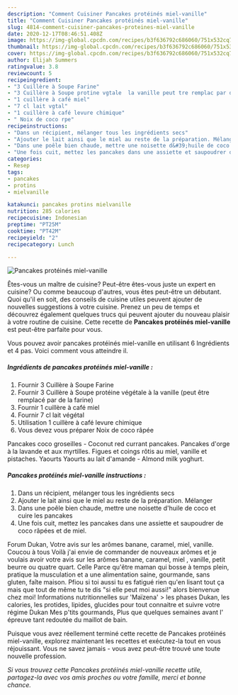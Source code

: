 ```yaml
---
description: "Comment Cuisiner Pancakes protéinés miel-vanille"
title: "Comment Cuisiner Pancakes protéinés miel-vanille"
slug: 4814-comment-cuisiner-pancakes-proteines-miel-vanille
date: 2020-12-17T08:46:51.408Z
image: https://img-global.cpcdn.com/recipes/b3f636792c686060/751x532cq70/pancakes-proteines-miel-vanille-photo-principale-de-la-recette.jpg
thumbnail: https://img-global.cpcdn.com/recipes/b3f636792c686060/751x532cq70/pancakes-proteines-miel-vanille-photo-principale-de-la-recette.jpg
cover: https://img-global.cpcdn.com/recipes/b3f636792c686060/751x532cq70/pancakes-proteines-miel-vanille-photo-principale-de-la-recette.jpg
author: Elijah Summers
ratingvalue: 3.8
reviewcount: 5
recipeingredient:
- "3 Cuillère à Soupe Farine"
- "3 Cuillère à Soupe protine vgtale  la vanille peut tre remplac par de la farine"
- "1 cuillère à café miel"
- "7 cl lait vgtal"
- "1 cuillère à café levure chimique"
- " Noix de coco rpe"
recipeinstructions:
- "Dans un récipient, mélanger tous les ingrédients secs"
- "Ajouter le lait ainsi que le miel au reste de la préparation. Mélanger"
- "Dans une poêle bien chaude, mettre une noisette d&#39;huile de coco et cuire les pancakes"
- "Une fois cuit, mettez les pancakes dans une assiette et saupoudrer de coco râpées et de miel."
categories:
- Resep
tags:
- pancakes
- protins
- mielvanille

katakunci: pancakes protins mielvanille 
nutrition: 285 calories
recipecuisine: Indonesian
preptime: "PT25M"
cooktime: "PT42M"
recipeyield: "2"
recipecategory: Lunch

---
```



![Pancakes protéinés miel-vanille](https://img-global.cpcdn.com/recipes/b3f636792c686060/751x532cq70/pancakes-proteines-miel-vanille-photo-principale-de-la-recette.jpg)

Êtes-vous un maître de cuisine? Peut-être êtes-vous juste un expert en cuisine? Ou comme beaucoup d'autres, vous êtes peut-être un débutant. Quoi qu'il en soit, des conseils de cuisine utiles peuvent ajouter de nouvelles suggestions à votre cuisine. Prenez un peu de temps et découvrez également quelques trucs qui peuvent ajouter du nouveau plaisir à votre routine de cuisine. Cette recette de <strong> Pancakes protéinés miel-vanille </strong> est peut-être parfaite pour vous.

<!--inarticleads1-->

Vous pouvez avoir pancakes protéinés miel-vanille en utilisant 6 Ingrédients et 4 pas. Voici comment vous atteindre il.

##### Ingrédients de pancakes protéinés miel-vanille :

1. Fournir 3 Cuillère à Soupe Farine
1. Fournir 3 Cuillère à Soupe protéine végétale à la vanille (peut être remplacé par de la farine)
1. Fournir 1 cuillère à café miel
1. Fournir 7 cl lait végétal
1. Utilisation 1 cuillère à café levure chimique
1. Vous devez vous préparer  Noix de coco râpée


Pancakes coco groseilles - Coconut red currant pancakes. Pancakes d&#39;orge à la lavande et aux myrtilles. Figues et coings rôtis au miel, vanille et pistaches. Yaourts Yaourts au lait d&#39;amande - Almond milk yoghurt. 

<!--inarticleads2-->

##### Pancakes protéinés miel-vanille instructions :

1. Dans un récipient, mélanger tous les ingrédients secs
1. Ajouter le lait ainsi que le miel au reste de la préparation. Mélanger
1. Dans une poêle bien chaude, mettre une noisette d&#39;huile de coco et cuire les pancakes
1. Une fois cuit, mettez les pancakes dans une assiette et saupoudrer de coco râpées et de miel.


Forum Dukan, Votre avis sur les arômes banane, caramel, miel, vanille. Coucou à tous Voilà j&#39;ai envie de commander de nouveaux arômes et je voulais avoir votre avis sur les arômes banane, caramel, miel , vanille, petit beurre ou quatre quart. Celle Parce qu&#39;être maman qui bosse à temps plein, pratique la musculation et a une alimentation saine, gourmande, sans gluten, faîte maison. Pfiou si toi aussi tu es fatigué rien qu&#39;en lisant tout ça mais que tout de même tu te dis &#34;si elle peut moi aussi!&#34; alors bienvenue chez moi! Informations nutritionnelles sur &#39;Maïzena&#39; &gt; les phases Dukan, les calories, les protides, lipides, glucides pour tout connaitre et suivre votre régime Dukan Mes p&#39;tits gourmands, Plus que quelques semaines avant l&#39; épreuve tant redoutée du maillot de bain. 

<!--inarticleads1-->

<p>
Puisque vous avez réellement terminé cette recette de Pancakes protéinés miel-vanille, explorez maintenant les recettes et exécutez-la tout en vous réjouissant. Vous ne savez jamais - vous avez peut-être trouvé une toute nouvelle profession.
</p>

<p>
<i>Si vous trouvez cette Pancakes protéinés miel-vanille recette utile, partagez-la avec vos amis proches ou votre famille, merci et bonne chance.</i>
</p>
